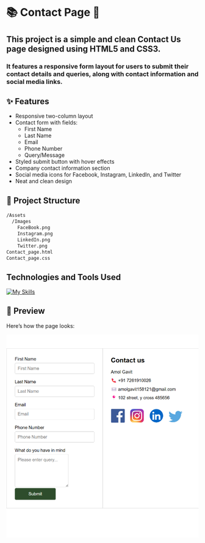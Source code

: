 
# :books: Contact Page :ledger:
## This project is a simple and clean **Contact Us** page designed using **HTML5** and **CSS3**.

### It features a responsive form layout for users to submit their contact details and queries, along with contact information and social media links.


## ✨ Features

- Responsive two-column layout
- Contact form with fields:
  - First Name
  - Last Name
  - Email
  - Phone Number
  - Query/Message
- Styled submit button with hover effects
- Company contact information section
- Social media icons for Facebook, Instagram, LinkedIn, and Twitter
- Neat and clean design


## 📁 Project Structure

```
/Assets
  /Images
    FaceBook.png
    Instagram.png
    LinkedIn.png
    Twitter.png
Contact_page.html
Contact_page.css
```


## Technologies and Tools Used

[![My Skills](https://skillicons.dev/icons?i=html,css,vscode)](https://skillicons.dev) 



## 📸 Preview

Here’s how the page looks:

![Contact Page Preview](Contact_Page.png) 
